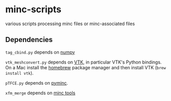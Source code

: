 # minc-scripts
various scripts processing minc files or minc-associated files


## Dependencies

`tag_cbind.py` depends on [numpy](http://www.numpy.org/)

`vtk_meshconvert.py` depends on [VTK](http://www.vtk.org/download/), in particular VTK's Python bindings.
On a Mac install the [homebrew](http://brew.sh) package manager and then install VTK (`brew install vtk`).

`pTFCE.py` depends on [pyminc](https://github.com/Mouse-Imaging-Centre/pyminc).

`xfm_merge` depends on [minc tools](http://packages.bic.mni.mcgill.ca/minc-toolkit/)

